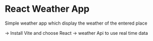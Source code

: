 # React Weather App

Simple weather app which display the weather of the entered place

-> Install Vite and choose React
-> weather Api to use real time data
